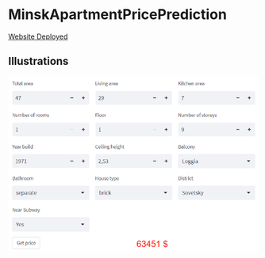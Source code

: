 # MinskApartmentPricePrediction

[Website Deployed](https://1roma1-apartmentpricestreamlitapp-app-36jlb1.streamlit.app/)

## Illustrations
![This is an image](assets/example.png)